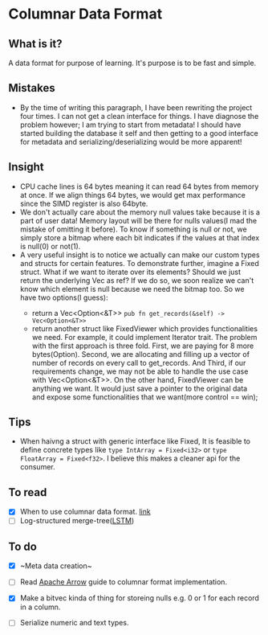 # Columnar Data Format

## What is it?
A data format for purpose of learning. It's purpose is to be fast and simple.

## Mistakes
- By the time of writing this paragraph, I have been rewriting the project four times. I can not get a clean interface for things. I have diagnose the problem however; I am trying to start from metadata! I should have started building the database it self and then getting to a good interface for metadata and serializing/deserializing would be more apparent!

## Insight
- CPU cache lines is 64 bytes meaning it can read 64 bytes from memory at once. If we align things 64 bytes, we would get max performance since the SIMD register is also 64byte.
- We don't actually care about the memory null values take because it is a part of user data! Memory layout will be there for nulls values(I mad the mistake of omitting it before). To know if something is null or not, we simply store a bitmap where each bit indicates if the values at that index is null(0) or not(1).
- A very useful insight is to notice we actually can make our custom types and structs for certain features. To demonstrate further, imagine a Fixed<T> struct. What if we want to iterate over its elements? Should we just return the underlying Vec as ref? If we do so, we soon realize we can't know which element is null because we need the bitmap too. So we have two options(I guess):
  - return a Vec<Option<&T>> `pub fn get_records(&self) -> Vec<Option<&T>>`
  - return another struct like FixedViewer<T> which provides functionalities we need. For example, it could implement Iterator trait.
The problem with the first approach is three fold. First, we are paying for 8 more bytes(Option). Second, we are allocating and filling up a vector of number of records on every call to get_records. And Third, if our requirements change, we may not be able to handle the use case with Vec<Option<&T>>. On the other hand, FixedViewer<T> can be anything we want. It would just save a pointer to the original data and expose some functionalities that we want(more control == win);

## Tips
- When haivng a struct with generic interface like Fixed<T>, It is feasible to define concrete types like `type IntArray = Fixed<i32>` or `type FloatArray = Fixed<f32>`. I believe this makes a cleaner api for the consumer.

## To read
- [x] When to use columnar data format. [link](https://www.tinybird.co/blog-posts/when-to-use-columnar-database)
- [ ] Log-structured merge-tree([LSTM](https://en.wikipedia.org/wiki/Log-structured_merge-tree))

## To do
- [x] ~Meta data creation~
- [ ] Read [Apache Arrow](https://arrow.apache.org/docs/format/Columnar.html) guide to columnar format implementation.
- [x] Make a bitvec kinda of thing for storeing nulls e.g. 0 or 1 for each record in a column.
- [ ] Serialize numeric and text types.

